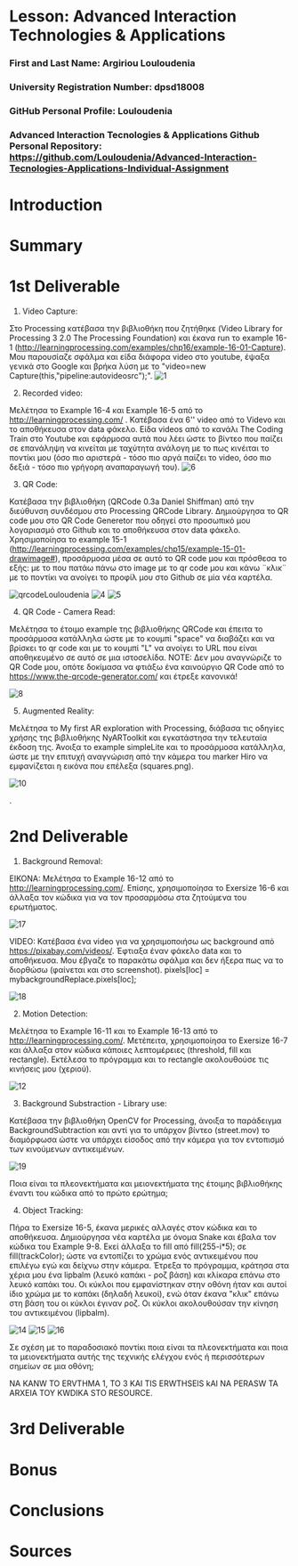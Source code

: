 # Lesson: Advanced Interaction Technologies & Applications

### First and Last Name: Argiriou Louloudenia
### University Registration Number: dpsd18008
### GitHub Personal Profile: Louloudenia
### Advanced Interaction Tecnologies & Applications Github Personal Repository: https://github.com/Louloudenia/Advanced-Interaction-Tecnologies-Applications-Individual-Assignment

# Introduction

# Summary


# 1st Deliverable

1. Video Capture:

Στο Processing κατέβασα την βιβλιοθήκη που ζητήθηκε (Video Library for Processing 3 2.0 The Processing Foundation) και έκανα run το example 16-1 (http://learningprocessing.com/examples/chp16/example-16-01-Capture). Μου παρουσίαζε σφάλμα και είδα διάφορα video στο youtube, έψαξα γενικά στο Google και βρήκα λύση με το "video=new Capture(this,"pipeline:autovideosrc");".
![1](https://user-images.githubusercontent.com/116377276/199360836-041370b4-117b-4679-8f91-1ea0c907ed9d.png)




2. Recorded video:

Μελέτησα το Example 16-4 και Example 16-5 από το http://learningprocessing.com/ .
Κατέβασα ένα 6'' video από το Videvo και το αποθήκευσα στον data φάκελο.
Είδα videos από το κανάλι The Coding Train στο Youtube και εφάρμοσα αυτά που λέει ώστε το βίντεο που παίζει σε επανάληψη να κινείται με ταχύτητα ανάλογη με το πως κινέιται το ποντίκι μου (όσο πιο αριστερά - τόσο πιο αργά παίζει το video, όσο πιο δεξιά - τόσο πιο γρήγορη αναπαραγωγή του).
![6](https://user-images.githubusercontent.com/116377276/199562031-d984456e-21fd-48b6-972b-e3e58d98c6dc.png)




3. QR Code:

Κατέβασα την βιβλιοθήκη (QRCode 0.3a Daniel Shiffman) από την διεύθυνση συνδέσμου στο Processing QRCode Library. 
Δημιούργησα το QR code μου στο QR Code Generetor που οδηγεί στο προσωπικό μου λογαριασμό στο Github και το αποθήκευσα στον data φάκελο.
Χρησιμοποίησα το example 15-1 (http://learningprocessing.com/examples/chp15/example-15-01-drawimage#), προσάρμοσα μέσα σε αυτό το QR code μου και πρόσθεσα το εξής: με το που πατάω πάνω στο image με το qr code μου και κάνω ¨κλικ¨ με το ποντίκι να ανοίγει το προφίλ μου στο Github σε μία νέα καρτέλα.

![qrcodeLouloudenia](https://user-images.githubusercontent.com/116377276/199368200-fe6d5851-19c2-4a36-862c-2c94c31d1a75.png)
![4](https://user-images.githubusercontent.com/116377276/199555469-c8dc5624-2f2d-40a5-b3d8-4baaf1a25720.png)
![5](https://user-images.githubusercontent.com/116377276/199555476-a19c7502-0c4b-4661-b496-04bf94eb80ad.png)




4. QR Code - Camera Read:

Μελέτησα το έτοιμο example της βιβλιοθήκης QRCode και έπειτα το προσάρμοσα κατάλληλα ώστε με το κουμπί "space" να διαβάζει και να βρίσκει το qr code και με το κουμπί "L" να ανοίγει το URL που είναι αποθηκευμένο σε αυτό σε μια ιστοσελίδα.
NOTE: Δεν μου αναγνώριζε το QR Code μου, οπότε δοκίμασα να φτιάξω ένα καινούργιο QR Code από το https://www.the-qrcode-generator.com/ και έτρεξε κανονικά!

![8](https://user-images.githubusercontent.com/116377276/199586027-e0a73c80-512b-4468-89e1-79b316b7fcd9.png)





5. Augmented Reality:

Μελέτησα το My first AR exploration with Processing, διάβασα τις οδηγίες χρήσης της βιβλιοθήκης NyARToolkit και εγκατάστησα την τελευταία έκδοση της.
Άνοιξα το example simpleLite και το προσάρμοσα κατάλληλα, ώστε με την επιτυχή αναγνώριση από την κάμερα του marker Hiro να εμφανίζεται η εικόνα που επέλεξα (squares.png).

![10](https://user-images.githubusercontent.com/116377276/199602277-050dc479-7d9f-477b-8abc-656c4feee560.png)

.


# 2nd Deliverable

1.  Background Removal:

ΕΙΚΟΝΑ: 
Μελέτησα το Example 16-12 από το http://learningprocessing.com/. Επίσης, χρησιμοποίησα το Exersize 16-6 και άλλαξα τον κώδικα για να τον προσαρμόσω στα ζητούμενα του ερωτήματος.  

![17](https://user-images.githubusercontent.com/116377276/207694474-a58cc6dc-c6c8-4c05-8d2f-937d64e063bc.jpg)


VIDEO:
Κατέβασα ένα video για να χρησιμοποιήσω ως background από https://pixabay.com/videos/. Έφτιαξα έναν φάκελο data και το αποθήκευσα. Μου έβγαζε το παρακάτω σφάλμα και δεν ήξερα πως να το διορθώσω (φαίνεται και στο screenshot).
        pixels[loc] = mybackgroundReplace.pixels[loc];

![18](https://user-images.githubusercontent.com/116377276/207698125-f61d5be3-8b80-4ac0-89f3-518c201c05f6.jpg)





2. Motion Detection:

Μελέτησα το Example 16-11 και το Example 16-13 από το http://learningprocessing.com/. Μετέπειτα, χρησιμοποίησα το Exersize 16-7 και άλλαξα στον κώδικα κάποιες λεπτομέρειες (threshold, fill και rectangle). Εκτέλεσα το πρόγραμμα και το rectangle ακολουθούσε τις κινήσεις μου (χεριού).

![12](https://user-images.githubusercontent.com/116377276/206870112-c616e1e1-de2b-4c96-a407-9036688af055.jpg)




3. Background Substraction - Library use:

Κατέβασα την βιβλιοθήκη OpenCV for Processing, άνοιξα το παράδειγμα BackgroundSubtraction και αντί για το υπάρχον βίντεο (street.mov) το διαμόρφωσα ώστε να υπάρχει είσοδος από την κάμερα για τον εντοπισμό των κινούμενων αντικειμένων.

![19](https://user-images.githubusercontent.com/116377276/207699823-7dd2169c-60ea-45b4-b61b-d38fe92bb38f.jpg)

Ποια είναι τα πλεονεκτήματα και μειονεκτήματα της έτοιμης βιβλιοθήκης έναντι του κώδικα από το πρώτο ερώτημα;




4. Object Tracking: 

Πήρα το Exersize 16-5, έκανα μερικές αλλαγές στον κώδικα και το αποθήκευσα. Δημιούργησα νέα καρτέλα με όνομα Snake και έβαλα τον κώδικα του Example 9-8. Εκεί άλλαξα το fill από fill(255-i*5); σε fill(trackColor); ώστε να εντοπίζει το χρώμα ενός αντικειμένου που επιλέγω εγώ και δείχνω στην κάμερα.
Έτρεξα το πρόγραμμα, κράτησα στα χέρια μου ένα lipbalm (λευκό καπάκι - ροζ βάση)  και κλίκαρα επάνω στο λευκό καπάκι του. Οι κύκλοι που εμφανίστηκαν στην οθόνη ήταν και αυτοί ίδιο χρώμα με το καπάκι (δηλαδή λευκοί), ενώ όταν έκανα "κλικ" επάνω στη βάση του οι κύκλοι έγιναν ροζ. Οι κύκλοι ακολουθούσαν την κίνηση του αντικειμένου (lipbalm).

![14](https://user-images.githubusercontent.com/116377276/206872799-40cd81b3-41c1-4da2-813a-344eda41d3b7.jpg)
![15](https://user-images.githubusercontent.com/116377276/206872801-d2da5491-42b0-46ed-90e1-0350e9cb7145.jpg)
![16](https://user-images.githubusercontent.com/116377276/206872804-70114e64-06fc-43dd-a18f-190ff24a4eba.jpg)

Σε σχέση με το παραδοσιακό ποντίκι ποια είναι τα πλεονεκτήματα και ποια τα μειονεκτήματα αυτής της τεχνικής ελέγχου ενός ή περισσότερων σημείων σε μια οθόνη;

NA KANW TO ERVTHMA 1, TO 3 KAI TIS ERWTHSEIS kAI NA PERASW TA ARXEIA TOY KWDIKA STO RESOURCE.




# 3rd Deliverable 


# Bonus 


# Conclusions


# Sources
